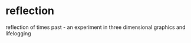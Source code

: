 reflection
==========

reflection of times past - an experiment in three dimensional graphics and lifelogging
